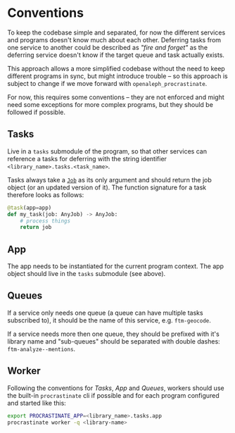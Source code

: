 # Conventions

To keep the codebase simple and separated, for now the different services and programs doesn't know much about each other. Deferring tasks from one service to another could be described as _"fire and forget"_ as the deferring service doesn't know if the target queue and task actually exists.

This approach allows a more simplified codebase without the need to keep different programs in sync, but might introduce trouble – so this approach is subject to change if we move forward with `openaleph_procrastinate`.

For now, this requires some conventions – they are not enforced and might need some exceptions for more complex programs, but they should be followed if possible.

## Tasks

Live in a `tasks` submodule of the program, so that other services can reference a tasks for deferring with the string identifier `<library_name>.tasks.<task_name>`.

Tasks always take a [`Job`](./job.md) as its only argument and should return the job object (or an updated version of it). The function signature for a task therefore looks as follows:

```python
@task(app=app)
def my_task(job: AnyJob) -> AnyJob:
    # process things
    return job
```


## App

The app needs to be instantiated for the current program context. The app object should live in the `tasks` submodule (see above).

## Queues

If a service only needs one queue (a queue can have multiple tasks subscribed to), it should be the name of this service, e.g. `ftm-geocode`.

If a service needs more then one queue, they should be prefixed with it's library name and "sub-queues" should be separated with double dashes: `ftm-analyze--mentions`.

## Worker

Following the conventions for _Tasks_, _App_ and _Queues_, workers should use the built-in `procrastinate` cli if possible and for each program configured and started like this:

```bash
export PROCRASTINATE_APP=<library_name>.tasks.app
procrastinate worker -q <library-name>
```
